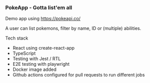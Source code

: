 ### PokeApp - Gotta list'em all

Demo app using https://pokeapi.co/

A user can list pokemons, filter by name, ID or (multiple) abilities.

Tech stack

-   React using create-react-app
-   TypeScript
-   Testing with Jest / RTL
-   E2E testing with playwright
-   Docker image added
-   Github actions configured for pull requests to run different jobs


